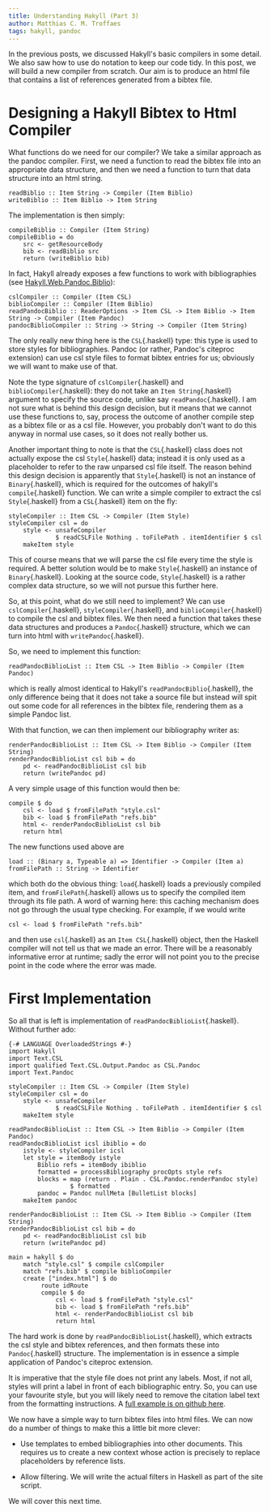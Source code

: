 ```yaml
---
title: Understanding Hakyll (Part 3)
author: Matthias C. M. Troffaes
tags: hakyll, pandoc
---
```


In the previous posts, we discussed Hakyll's basic compilers in some
detail.  We also saw how to use do notation to keep our code tidy.  In
this post, we will build a new compiler from scratch.  Our aim is to
produce an html file that contains a list of references generated from
a bibtex file.

Designing a Hakyll Bibtex to Html Compiler
==========================================

What functions do we need for our compiler?
We take a similar approach as the pandoc compiler.
First, we need a function to read the bibtex file into
an appropriate data structure, and then we need a function
to turn that data structure into an html string.

``` {.sourceCode .haskell}
readBiblio :: Item String -> Compiler (Item Biblio)
writeBiblio :: Item Biblio -> Item String
```

The implementation is then simply:

``` {.sourceCode .haskell}
compileBiblio :: Compiler (Item String)
compileBiblio = do
    src <- getResourceBody
    bib <- readBiblio src
    return (writeBiblio bib)
```

In fact, Hakyll already exposes a few functions to work with bibliographies
(see [Hakyll.Web.Pandoc.Biblio](http://jaspervdj.be/hakyll/reference/Hakyll-Web-Pandoc-Biblio.html)):

``` {.sourceCode .haskell}
cslCompiler :: Compiler (Item CSL)
biblioCompiler :: Compiler (Item Biblio)
readPandocBiblio :: ReaderOptions -> Item CSL -> Item Biblio -> Item String -> Compiler (Item Pandoc)
pandocBiblioCompiler :: String -> String -> Compiler (Item String)
```

The only really new thing here is the `CSL`{.haskell} type:
this type is used to store styles for bibliographies.
Pandoc (or rather, Pandoc's citeproc extension) can use
csl style files to format bibtex entries for us;
obviously we will want to make use of that.

Note the type signature of `cslCompiler`{.haskell}
and `biblioCompiler`{.haskell}: they do not take an `Item String`{.haskell}
argument to specify the source code, unlike say `readPandoc`{.haskell}.
I am not sure what is behind this design decision, but it means
that we cannot use these functions to, say, process the outcome of another
compile step as a bibtex file or as a csl file.
However, you probably don't want to do this anyway in normal use cases,
so it does not really bother us.

Another important thing to note is that the `CSL`{.haskell} class does
not actually expose the csl `Style`{.haskell} data; instead it is
only used as a placeholder to refer to the raw unparsed csl file itself.
The reason behind this design decision
is apparently that `Style`{.haskell} is not an instance of `Binary`{.haskell},
which is required for the outcomes of hakyll's `compile`{.haskell} function.
We can write a simple compiler to extract the csl `Style`{.haskell}
from a `CSL`{.haskell} item on the fly:

```
styleCompiler :: Item CSL -> Compiler (Item Style)
styleCompiler csl = do
    style <- unsafeCompiler
             $ readCSLFile Nothing . toFilePath . itemIdentifier $ csl
    makeItem style
```

This of course means that we will parse the csl file
every time the style is required.
A better solution would be to make
`Style`{.haskell} an instance of `Binary`{.haskell}.
Looking at the source code, `Style`{.haskell}
is a rather complex data structure, so we will not pursue this further here.

So, at this point,
what do we still need to implement? We can use `cslCompiler`{.haskell},
`styleCompiler`{.haskell}, and `biblioCompiler`{.haskell}
to compile the csl and bibtex files.
We then need a function that takes these data structures and
produces a `Pandoc`{.haskell} structure, which we can turn into html
with `writePandoc`{.haskell}.

So, we need to implement this function:

``` {.sourceCode .haskell}
readPandocBiblioList :: Item CSL -> Item Biblio -> Compiler (Item Pandoc)
```

which is really almost identical to Hakyll's
`readPandocBiblio`{.haskell}, the only difference being that it does
not take a source file but instead will spit out some code for all
references in the bibtex file, rendering them as a simple Pandoc list.

With that function, we can then implement our bibliography writer as:

``` {.sourceCode .haskell}
renderPandocBiblioList :: Item CSL -> Item Biblio -> Compiler (Item String)
renderPandocBiblioList csl bib = do
    pd <- readPandocBiblioList csl bib
    return (writePandoc pd)
```

A very simple usage of this function would then be:

``` {.sourceCode .haskell}
compile $ do
    csl <- load $ fromFilePath "style.csl"
    bib <- load $ fromFilePath "refs.bib"
    html <- renderPandocBiblioList csl bib
    return html
```

The new functions used above are

```
load :: (Binary a, Typeable a) => Identifier -> Compiler (Item a)
fromFilePath :: String -> Identifier
```

which both do the obvious thing: `load`{.haskell} loads a previously
compiled item, and `fromFilePath`{.haskell} allows us to
specify the compiled item through its file path.
A word of warning here:
this caching mechanism does not go through the usual type checking.
For example, if we would write

``` {.sourceCode .haskell}
csl <- load $ fromFilePath "refs.bib"
```

and then use `csl`{.haskell} as an `Item CSL`{.haskell} object,
then the Haskell compiler will not tell us that we made an error.
There will be a reasonably informative error at runtime;
sadly the error will not point you to the precise point in the code
where the error was made.

First Implementation
====================

So all that is left is implementation of `readPandocBiblioList`{.haskell}.
Without further ado:

``` {.sourceCode .haskell}
{-# LANGUAGE OverloadedStrings #-}
import Hakyll
import Text.CSL
import qualified Text.CSL.Output.Pandoc as CSL.Pandoc
import Text.Pandoc

styleCompiler :: Item CSL -> Compiler (Item Style)
styleCompiler csl = do
    style <- unsafeCompiler
             $ readCSLFile Nothing . toFilePath . itemIdentifier $ csl
    makeItem style

readPandocBiblioList :: Item CSL -> Item Biblio -> Compiler (Item Pandoc)
readPandocBiblioList icsl ibiblio = do
    istyle <- styleCompiler icsl
    let style = itemBody istyle
        Biblio refs = itemBody ibiblio
        formatted = processBibliography procOpts style refs
        blocks = map (return . Plain . CSL.Pandoc.renderPandoc style)
                 $ formatted
        pandoc = Pandoc nullMeta [BulletList blocks]
    makeItem pandoc

renderPandocBiblioList :: Item CSL -> Item Biblio -> Compiler (Item String)
renderPandocBiblioList csl bib = do
    pd <- readPandocBiblioList csl bib
    return (writePandoc pd)

main = hakyll $ do
    match "style.csl" $ compile cslCompiler
    match "refs.bib" $ compile biblioCompiler
    create ["index.html"] $ do
         route idRoute
         compile $ do
             csl <- load $ fromFilePath "style.csl"
             bib <- load $ fromFilePath "refs.bib"
             html <- renderPandocBiblioList csl bib
             return html
```

The hard work is done by `readPandocBiblioList`{.haskell},
which extracts the csl style and bibtex references,
and then formats these into `Pandoc`{.haskell} structure.
The implementation is in essence
a simple application of Pandoc's citeproc extension.

It is imperative that the style file does not print any labels.
Most, if not all, styles will print a label in front of each
bibliographic entry.
So, you can use your favourite style, but you will likely need to
remove the citation label text from the formatting instructions.
A [full example is on github here](https://github.com/mcmtroffaes/homepage/tree/master/posts/2015-06-26/implementation-1).

We now have a simple way to turn bibtex files into html files.
We can now do a number of things to make this a little bit more clever:

* Use templates to embed bibliographies into other documents.
  This requires us to create a new context whose action is precisely
  to replace placeholders by reference lists.

* Allow filtering. We will write the actual filters in Haskell
  as part of the site script.

We will cover this next time.

<!--- UNFINISHED, FOR NEW POST

Filtering
=========

Let us start with the filtering job first. We can make use of the standard
`filter`{.haskell} function to select a particular subset of references:

``` {.sourceCode .haskell}
filter :: (a -> Bool) -> [a] -> [a]
```

This function takes another function which returns `True`{.haskell} on
all elements of a list that need to be retained. So, for example, to
get the list of all journal articles by particular authors, say
whose last name is "Troffaes", we write the following functions:

``` {.sourceCode .haskell}
isArticleJournal :: Reference -> Bool
isArticleJournal ref = refType ref == ArticleJournal

isPaperConference :: Reference -> Bool
isPaperConference ref = refType ref == PaperConference

isTroffaes :: Agent -> Bool
isTroffaes = case $ unFormatted (familyName agent)
    [Str txt] -> txt == "Troffaes"
    _         -> False

article :: Reference -> Bool
article ref = (any isTroffaes (author ref)) && isArticleJournal

conf :: Reference -> Bool
conf ref = (any isTroffaes (author ref)) && isArticleJournal
```

-->